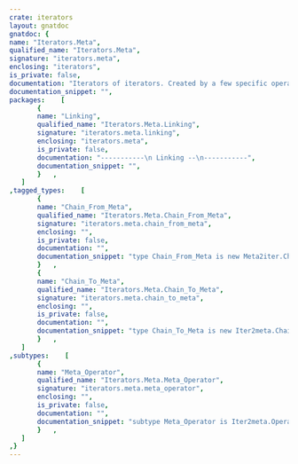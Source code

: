 ```yaml
---
crate: iterators
layout: gnatdoc
gnatdoc: {
name: "Iterators.Meta",
qualified_name: "Iterators.Meta",
signature: "iterators.meta",
enclosing: "iterators",
is_private: false,
documentation: "Iterators of iterators. Created by a few specific operators like Buffer,\nWindow...",
documentation_snippet: "",
packages:    [
       {
       name: "Linking",
       qualified_name: "Iterators.Meta.Linking",
       signature: "iterators.meta.linking",
       enclosing: "iterators.meta",
       is_private: false,
       documentation: "-----------\n Linking --\n-----------",
       documentation_snippet: "",
       }   ,
   ]
,tagged_types:    [
       {
       name: "Chain_From_Meta",
       qualified_name: "Iterators.Meta.Chain_From_Meta",
       signature: "iterators.meta.chain_from_meta",
       enclosing: "",
       is_private: false,
       documentation: "",
       documentation_snippet: "type Chain_From_Meta is new Meta2iter.Chain with null record;",
       }   ,
       {
       name: "Chain_To_Meta",
       qualified_name: "Iterators.Meta.Chain_To_Meta",
       signature: "iterators.meta.chain_to_meta",
       enclosing: "",
       is_private: false,
       documentation: "",
       documentation_snippet: "type Chain_To_Meta is new Iter2meta.Chain with null record;",
       }   ,
   ]
,subtypes:    [
       {
       name: "Meta_Operator",
       qualified_name: "Iterators.Meta.Meta_Operator",
       signature: "iterators.meta.meta_operator",
       enclosing: "",
       is_private: false,
       documentation: "",
       documentation_snippet: "subtype Meta_Operator is Iter2meta.Operator;",
       }   ,
   ]
,}
---
```

